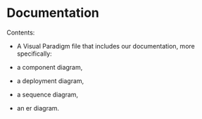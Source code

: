 # Documentation

Contents:

- A Visual Paradigm file that includes our documentation, more specifically:

- a component diagram,
- a deployment diagram,
- a sequence diagram,
- an er diagram.
